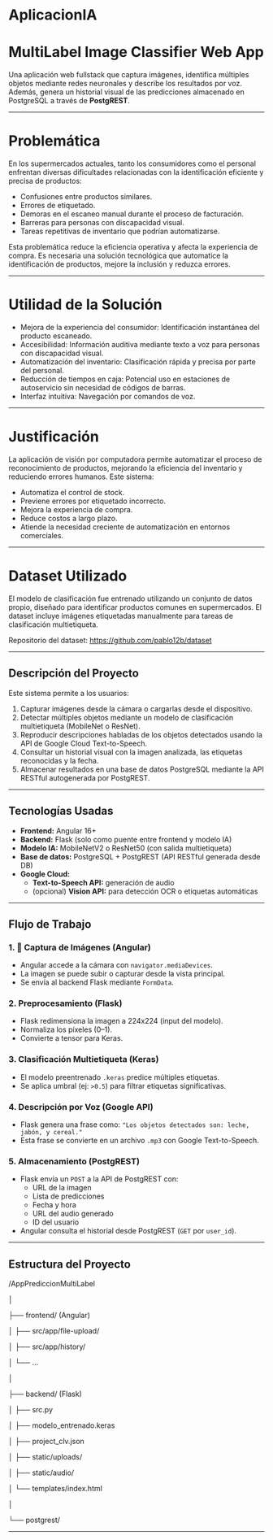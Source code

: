 # AplicacionIA

# MultiLabel Image Classifier Web App

Una aplicación web fullstack que captura imágenes, identifica múltiples objetos mediante redes neuronales y describe los resultados por voz. Además, genera un historial visual de las predicciones almacenado en PostgreSQL a través de **PostgREST**.

---
# Problemática

En los supermercados actuales, tanto los consumidores como el personal enfrentan diversas dificultades relacionadas con la identificación eficiente y precisa de productos:

- Confusiones entre productos similares.
- Errores de etiquetado.
- Demoras en el escaneo manual durante el proceso de facturación.
- Barreras para personas con discapacidad visual.
- Tareas repetitivas de inventario que podrían automatizarse.

Esta problemática reduce la eficiencia operativa y afecta la experiencia de compra. Es necesaria una solución tecnológica que automatice la identificación de productos, mejore la inclusión y reduzca errores.

---
# Utilidad de la Solución

- Mejora de la experiencia del consumidor: Identificación instantánea del producto escaneado.
- Accesibilidad: Información auditiva mediante texto a voz para personas con discapacidad visual.
- Automatización del inventario: Clasificación rápida y precisa por parte del personal.
- Reducción de tiempos en caja: Potencial uso en estaciones de autoservicio sin necesidad de códigos de barras.
- Interfaz intuitiva: Navegación por comandos de voz.

---
# Justificación

La aplicación de visión por computadora permite automatizar el proceso de reconocimiento de productos, mejorando la eficiencia del inventario y reduciendo errores humanos. Este sistema:

- Automatiza el control de stock.
- Previene errores por etiquetado incorrecto.
- Mejora la experiencia de compra.
- Reduce costos a largo plazo.
- Atiende la necesidad creciente de automatización en entornos comerciales.

---
# Dataset Utilizado

El modelo de clasificación fue entrenado utilizando un conjunto de datos propio, diseñado para identificar productos comunes en supermercados. El dataset incluye imágenes etiquetadas manualmente para tareas de clasificación multietiqueta.

Repositorio del dataset: https://github.com/pablo12b/dataset

---

## Descripción del Proyecto

Este sistema permite a los usuarios:

1. Capturar imágenes desde la cámara o cargarlas desde el dispositivo.
2. Detectar múltiples objetos mediante un modelo de clasificación multietiqueta (MobileNet o ResNet).
3. Reproducir descripciones habladas de los objetos detectados usando la API de Google Cloud Text-to-Speech.
4. Consultar un historial visual con la imagen analizada, las etiquetas reconocidas y la fecha.
5. Almacenar resultados en una base de datos PostgreSQL mediante la API RESTful autogenerada por PostgREST.

---

## Tecnologías Usadas

- **Frontend:** Angular 16+
- **Backend:** Flask (solo como puente entre frontend y modelo IA)
- **Modelo IA:** MobileNetV2 o ResNet50 (con salida multietiqueta)
- **Base de datos:** PostgreSQL + PostgREST (API RESTful generada desde DB)
- **Google Cloud:**
  - **Text-to-Speech API:** generación de audio
  - (opcional) **Vision API:** para detección OCR o etiquetas automáticas

---

## Flujo de Trabajo

### 1. 📸 Captura de Imágenes (Angular)
- Angular accede a la cámara con `navigator.mediaDevices`.
- La imagen se puede subir o capturar desde la vista principal.
- Se envía al backend Flask mediante `FormData`.

### 2. Preprocesamiento (Flask)
- Flask redimensiona la imagen a 224x224 (input del modelo).
- Normaliza los píxeles (0–1).
- Convierte a tensor para Keras.

### 3. Clasificación Multietiqueta (Keras)
- El modelo preentrenado `.keras` predice múltiples etiquetas.
- Se aplica umbral (ej: `>0.5`) para filtrar etiquetas significativas.

### 4. Descripción por Voz (Google API)
- Flask genera una frase como:
  `"Los objetos detectados son: leche, jabón, y cereal."`
- Esta frase se convierte en un archivo `.mp3` con Google Text-to-Speech.

### 5. Almacenamiento (PostgREST)
- Flask envía un `POST` a la API de PostgREST con:
  - URL de la imagen
  - Lista de predicciones
  - Fecha y hora
  - URL del audio generado
  - ID del usuario
- Angular consulta el historial desde PostgREST (`GET` por `user_id`).

---

## Estructura del Proyecto

/AppPrediccionMultiLabel

│

├── frontend/ (Angular)

│ ├── src/app/file-upload/

│ ├── src/app/history/

│ └── ...

│

├── backend/ (Flask)

│ ├── src.py

│ ├── modelo_entrenado.keras

│ ├── project_clv.json

│ ├── static/uploads/

│ ├── static/audio/

│ └── templates/index.html

│

└── postgrest/

---
